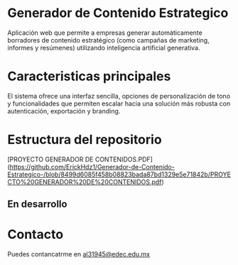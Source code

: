 
# Generador de Contenido Estrategico
Aplicación web que permite a empresas generar automáticamente borradores de contenido estratégico (como campañas de marketing, informes y resúmenes) utilizando inteligencia artificial generativa. 
# Caracteristicas principales
El sistema ofrece una interfaz sencilla, opciones de personalización de tono y funcionalidades que permiten escalar hacia una solución más robusta con autenticación, exportación y branding.
## # 
# Estructura del repositorio
[PROYECTO GENERADOR DE CONTENIDOS.PDF] (https://github.com/ErickHdz1/Generador-de-Contenido-Estrategico-/blob/8499d6085f458b08823bada87bd1329e5e71842b/PROYECTO%20GENERADOR%20DE%20CONTENIDOS.pdf)
## En desarrollo
## #
# Contacto
Puedes contancatrme en al31945@edec.edu.mx
